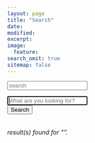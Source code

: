 ```yaml
---
layout: page
title: "Search"
date: 
modified:
excerpt:
image:
  feature:
search_omit: true
sitemap: false
---
```

  
<!-- Search form -->

<link type="text/css" rel="stylesheet" href="http://cdnjs.cloudflare.com/ajax/libs/foundicons/3.0.0/foundation-icons.css" />


<div class="row">
  <div class="large-4 columns">
    <form>
      <div class="row collapse">
        <div class="large-9 columns">
          <input type="search" placeholder="search">
        </div>
        <div class="large-3 columns">
          <span class="postfix"><i class="fi-magnifying-glass"></i></span>
        </div>
      </div>
    </form>
  </div>
</div>


<div class="row">
  <div class="large-4 columns">
<form method="get" action="{{ site.url }}/search/" data-search-form class="simple-search">
      <div class="row collapse">
        <div class="large-9 columns">
  <input type="search" name="q" id="q" placeholder="What are you looking for?" data-search-input id="goog-wm-qt" autofocus />
		 </div>
        <div class="large-3 columns">
  <input type="submit" value="Search" id="goog-wm-sb" />
  </div>
  </div>
</form>
</div>
</div>
<!-- Search results placeholder -->
<h6 data-search-found>
  <span data-search-found-count></span> result(s) found for &ldquo;<span data-search-found-term></span>&rdquo;.
</h6>
<ul class="post-list" data-search-results></ul>

<!-- Search result template -->
<script type="text/x-template" id="search-result">
  <li><article>
    <a href="##Url##">##Title## <span class="excerpt">##Excerpt##</span></a>
  </article></li>
</script>
